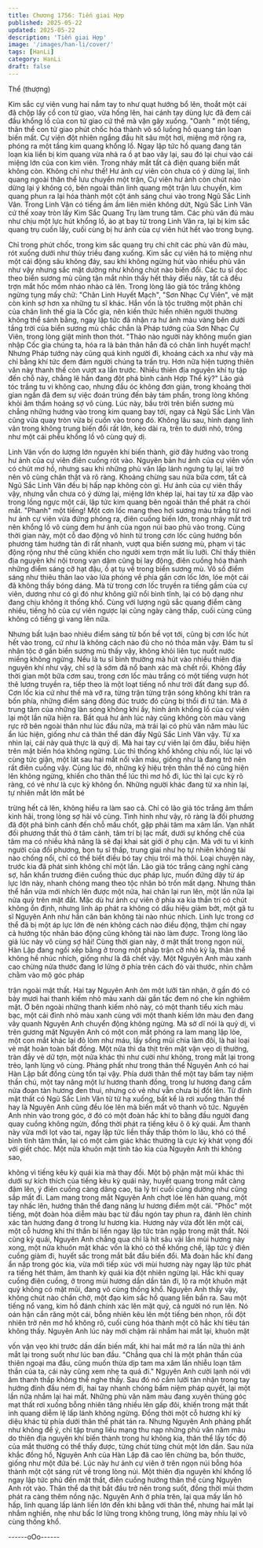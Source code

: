 ```yaml
---
title: Chương 1756: Tiến giai Hợp
published: 2025-05-22
updated: 2025-05-22
description: 'Tiến giai Hợp'
image: '/images/han-li/cover/'
tags: [HanLi]
category: HanLi
draft: false
---
```


Thể (thượng)

Kim sắc cự viên vung hai nắm tay to như quạt hướng bổ lên,
thoắt một cái đã chộp lấy cổ con tử giao, vừa hống lên, hai cánh
tay dùng lực đã đem cái đầu khổng lồ của con tử giao cứ thế mà
vặn gãy xuống.
"Oanh " một tiếng, thân thể con tử giao phút chốc hóa thành vô số
luồng hồ quang tán loạn biến mất.
Cự viên đột nhiên ngẩng đầu hít sâu một hơi, miệng mở rộng ra,
phóng ra một tầng kim quang khổng lồ.
Ngay lập tức hồ quang đang tán loạn kia liền bị kim quang vừa
nhả ra ồ ạt bao vây lại, sau đó lại chui vào cái miệng lớn của con
kim viên.
Trong nháy mắt tất cả điện quang biến mất không còn.
Không chỉ như thế!
Hư ảnh cự viên còn chưa có ý dừng lại, linh quang ngoài thân thể
lưu chuyển một trận, Cự viên hư ảnh còn chút nào dừng lại ý
không có, bên ngoài thân linh quang một trận lưu chuyển, kim
quang phun ra lại hóa thành một cột ánh sáng chui vào trong Ngũ
Sắc Linh Vân.
Trong Linh Vân có tiếng ầm ầm liên miên không dứt, Ngũ Sắc
Linh Vân cứ thế xoay tròn lấy Kim Sắc Quang Trụ làm trung tâm.
Các phù văn đủ màu như chịu một lực hút khổng lồ, ào ạt bay từ
trong Linh Vân ra, lại bị kim sắc quang trụ cuốn lấy, cuối cùng bị
hư ảnh của cự viên hút hết vào trong bụng.

Chỉ trong phút chốc, trong kim sắc quang trụ chi chít các phù văn
đủ màu, rót xuống dưới như thủy triều đang xuống.
Kim sắc cự viên há to miệng như một cái động sâu không đáy,
sau khi không ngừng hút vào nhiều phù văn như vậy nhưng sắc
mặt dường như không chút nào biến đổi.
Các tu sĩ dọc theo biển sương mù cũng tận mắt nhìn thấy hết
thảy điều này, tất cả đều trợn mắt hốc mồm nháo nhào cả lên.
Trong lòng lão giả tóc trắng không ngừng tụng mấy chữ: "Chân
Linh Huyết Mạch", "Sơn Nhạc Cự Viên", vẻ mặt còn kinh sợ hơn
xa những tu sĩ khác.
Hắn vốn là tộc trưởng một phân chi của chân linh thế gia là Cốc
gia, nên kiến thức hiển nhiên người thường không thể sánh bằng,
ngay lập tức đã nhận ra hư ảnh màu vàng bên dưới tầng trời của
biển sương mù chắc chắn là Pháp tướng của Sơn Nhạc Cự Viên,
trong lòng giật mình thon thót.
"Thảo nào người này không muốn gian nhập Cốc gia chúng ta,
hóa ra là bản thân hắn đã có chân linh huyết mạch! Nhưng Pháp
tướng này cũng quá kinh người đi, khoảng cách xa như vậy mà
chỉ bằng khí tức đem đám người chúng ta trấn trụ. Hơn nữa hiện
tượng thiên văn này thanh thế còn vượt xa lần trước. Nhiều thiên
địa nguyên khí tụ tập đến chỗ này, chẳng lẽ hắn đang đột phá
bình cảnh Hợp Thể kỳ?" Lão giả tóc trắng tu vi không cao, nhưng
đầu óc không đơn giản, trong khoảng thời gian ngắn đã đem sự
việc đoán trúng đến bảy tám phần, trong lòng không khỏi âm
thầm hoảng sợ vô cùng.
Lúc này, bầu trời trên biển sương mù chẳng những hướng vào
trong kim quang bay tới, ngay cả Ngũ Sắc Linh Vân cũng vừa
quay tròn vừa bị cuốn vào trong đó.
Không lâu sau, hình dạng linh vân trong không trung biến đổi rất
lớn, kéo dài ra, trên to dưới nhỏ, trông như một cái phễu khổng lồ
vô cùng quỷ dị.

Linh Vân vốn do lượng lớn nguyên khí biến thành, giờ đây hướng
vào trong hư ảnh của cự viên điên cuồng rót vào.
Nguyên bản hư ảnh của cự viên vốn có chút mơ hồ, nhưng sau
khi những phù văn lấp lánh ngưng tụ lại, lại trở nên vô cùng chân
thật và rõ ràng.
Khoảng chừng sau nửa bữa cơm, tất cả Ngũ Sắc Linh Vân đều bị
hấp nạp không còn gì.
Hư ảnh của cự viên thấy vậy, nhưng vẫn chưa có ý dừng lại,
miệng lớn khép lại, hai tay từ xa đập vào trong lồng ngực một cái,
lập tức kim quang bên ngoài thân thể phát ra chói mắt.
"Phanh" một tiếng!
Một cơn lốc mang theo hơi sương màu trắng từ nơi hư ảnh cự
viên vừa đứng phóng ra, điên cuồng biến lớn, trong nháy mắt trở
nên khổng lồ vô cùng đem hư ảnh của ngọn núi bao phủ vào
trong.
Cùng thời gian này, một cỗ dao động vô hình từ trong cơn lốc
cũng hướng bốn phương tám hướng tản đi rất nhanh, vượt qua
biển sương mù, phạm vi tác động rộng như thế cũng khiến cho
người xem trợn mắt líu lưỡi.
Chỉ thấy thiên địa nguyên khí nội trong vạn dặm cũng bị lay động,
điên cuồng hóa thành những điểm sáng cỡ hạt đậu, ồ ạt tụ về
trong biển sương mù.
Vô số điểm sáng như thiêu thân lao vào lửa phóng về phía gần
cơn lốc lớn, lóe một cái đã không thấy bóng dáng.
Mà từ trong cơn lốc truyền ra tiếng gầm của cự viên, dương như
có gì đó như không giữ nổi bình tĩnh, lại có bộ dạng như đang
chịu không ít thống khổ.
Cùng với lượng ngũ sắc quang điểm càng nhiều, tiếng hô của cự
viên ngược lại cũng ngày càng thấp, cuối cùng cũng không có
tiếng gì vang lên nữa.

Nhưng bất luận bao nhiêu điểm sáng từ bốn bề vọt tới, cũng bị
cơn lốc hút hết vào trong, cứ như là không cách nào đủ cho nó
thỏa mãn vậy.
Đám tu sĩ nhân tộc ở gần biển sương mù thấy vậy, không khỏi
liên tục nuốt nước miếng không ngừng.
Nếu là tu sĩ bình thường mà hút vào nhiều thiên địa nguyên khí
như vậy, chỉ sợ là sớm đã nổ banh xác mà chết rồi.
Không đầy thời gian một bữa cơm sau, trong cơn lốc màu trắng
có một tiếng vượn hót thê lương truyền ra, tiếp theo là một loạt
tiếng nổ như trời đất đang sụp đổ.
Cơn lốc kia cứ như thế mà vỡ ra, từng trận từng trận sóng không
khí tràn ra bốn phía, những điểm sáng đông đúc trước đó cũng bị
thổi đi tứ tán.
Mà ở trung tâm của những làn sóng không khí ấy, hình ảnh khổng
lồ của cự viên lại một lần nữa hiện ra.
Bất quá hư ảnh lúc này cũng không còn màu vàng rực rỡ bên
ngoài thân như lúc đầu nữa, mà trái lại có phù văn năm màu lúc
ẩn lúc hiện, giống như cả thân thể dán đầy Ngũ Sắc Linh Văn vậy.
Từ xa nhìn lại, cái này quả thực là quỷ dị.
Mà hai tay cự viên lại ôm đầu, biểu hiện trên mặt biến hóa không
ngừng.
Lúc thì thống khổ không chịu nổi, lúc lại vô cùng tức giận, một lát
sau hai mắt nổi vằn máu, giống như là đang trở nên rất điên
cuồng vậy.
Cùng lúc đó, những kỹ hiệu trên thân thể nó cũng hiện lên không
ngừng, khiến cho thân thể lúc thì mơ hồ đi, lúc thì lại cực kỳ rõ
ràng, có vẻ như là cực kỳ không ổn.
Những người khác đang từ xa nhìn lại, tự nhiên mắt lớn mắt bé

trừng hết cả lên, không hiểu ra làm sao cả.
Chỉ có lão giả tóc trắng âm thầm kinh hãi, trong lòng sợ hãi vô
cùng.
Tình hình như vậy, rõ ràng là đối phương đã đột phá bình cảnh
đến chỗ mấu chốt, gặp phải tâm ma xâm lấn.
Vạn nhất đối phương thất thủ ở tâm cảnh, tâm trí bị lạc mất, dưới
sự khống chế của tâm ma có nhiều khả năng là sẽ đại khai sát
giới ở phụ cận.
Mà với tu vi kinh người của đối phương, bọn tu sĩ thấp, trung giai
như họ tự nhiên không tài nào chống nổi, chỉ có thể biết điều bó
tay chịu trói mà thôi.
Loại chuyện này, trước kia đã phát sinh không chỉ một lần.
Lão giả tóc trắng càng nghĩ càng sợ, hắn khẩn trương điên cuồng
thúc dục pháp lực, muốn đứng dậy từ áp lực lớn này, nhanh
chóng mang theo tộc nhân bỏ trốn mất dạng.
Nhưng thân thể hắn vừa mới nhích lên được một nửa, hai chân
lại run lên, một lần nữa lại nửa quỳ trên mặt đất.
Mặc dù hư ảnh cự viên ở phía xa kia thần trí có chút không ổn
định, nhưng linh áp phát ra không có dấu hiệu giảm bớt, một gã tu
sĩ Nguyên Anh như hắn căn bản không tài nào nhúc nhích. Linh
lực trong cơ thể đã bị một áp lực lớn đè nén không cách nào điều
động, thậm chí ngay cả hướng tộc nhân báo động cũng không tài
nào làm được.
Trong lòng lão giả lúc này vô cùng sợ hãi!
Cùng thời gian này, ở mật thất trong ngọn núi, Hàn Lập đang ngồi
xếp bằng ở trong một pháp trận cỡ nhỏ kỳ lạ, thân thể không hề
nhúc nhích, giống như là đã chết vậy.
Một Nguyên Anh màu xanh cao chừng nửa thước đang lơ lửng ở
phía trên cách đó vài thước, nhìn chằm chằm vào mộ góc pháp

trận ngoài mật thất.
Hai tay Nguyên Anh ôm một lưỡi tàn nhận, ở gần đó có bảy mươi
hai thanh kiếm nhỏ màu xanh dài gần tấc đem nó che kín nghiêm
mật.
Ở bên ngoài những thanh kiếm nhỏ này, có một thanh tiểu xích
màu bạc, một cái đỉnh nhỏ màu xanh cùng với một thanh kiếm lớn
màu đen đang vây quanh Nguyên Anh chuyển động không
ngừng.
Mà sở dĩ nói là quỷ dị, vì trên gương mặt Nguyên Anh có một con
mắt phóng ra lam mang lập lòe, một con mắt khác lại đỏ lòm như
máu, lấy sống mũi chia làm đôi, là hai loại vẻ mặt hoàn toàn bất
đồng.
Một nửa thì da thịt trên mặt vặn vẹo dị thường, tràn đầy vẻ dữ
tợn, một nửa khác thì như cười như không, trong mắt lại trong
trẻo, lạnh lùng vô cùng.
Phảng phất như trong thân thể Nguyên Anh có hai Hàn Lập bất
đồng cùng tồn tại vậy.
Phía dưới thân thể một tay bấm tay niệm thần chú, một tay nâng
một lư hương thanh đồng, trong lư hương đang cắm nửa đoạn
tàn hương đen thui, nhưng có vẻ như vẫn chưa bị đốt lên.
Từ đỉnh mật thất có Ngũ Sắc Linh Văn từ từ hạ xuống, bất kể là
rơi xuống thân thể hay là Nguyên Anh cũng đều lóe lên mà biến
mất vô thanh vô tức.
Nguyên Anh nhìn vào trong góc, ở đó có một đoàn hắc khí to
bằng đầu người đang quay cuồng không ngừn, đồng thời phát ra
tiếng kêu ô ô kỳ quái.
Âm thanh này vừa mới lọt vào tai, ngay lập tức liền thấy thấp
thỏm lo lâu, khó có thể bình tĩnh tâm thần, lại có một cảm giác
khác thường là cực kỳ khát vọng đối với giết chóc.
Một nửa khuôn mặt tỉnh táo kia của Nguyên Anh thì không sao,

không vì tiếng kêu kỳ quái kia mà thay đổi.
Một bộ phận mặt mũi khác thì dưới sự kích thích của tiếng kêu kỳ
quái này, huyết quang trong mắt càng đậm lên, ý điên cuồng càng
dâng cao, tia lý trí cuối cùng dường như cũng sắp mất đi.
Lam mang trong mắt Nguyên Anh chợt lóe lên hàn quang, một tay
nhấc lên, hướng thân thể đang nâng lư hương điểm một cái.
"Phốc" một tiếng, một đoàn hỏa diễm màu bạc từ đầu ngón tay
phun ra, đánh lên chính xác tàn hương đang ở trong lư hương
kia.
Hương này vừa đốt lên một cái, một cỗ hương khí thí thần bí liền
ngay lập tức tràn ngập trong mật thất.
Nói cũng kỳ quái, Nguyên Anh chẳng qua chỉ là hít sâu vài lần mùi
hương này xong, một nửa khuôn mặt khác vốn là khó có thể
khống chế, lập tức ý điên cuồng giảm đi, huyết sắc trong mắt bắt
đầu biến đổi.
Mà đoàn hắc khí đang ẩn nấp trong góc kia, vừa mới tiếp xúc với
mùi hương này ngay lập tức phát ra tiếng hét thảm, âm thanh kỳ
quái kia đột nhiên ngừng lại.
Hắc khi quay cuồng điên cuồng, ở trong mùi hương dần dần tản
đi, lộ ra một khuôn mặt quỷ không có mặt mũi, đang vô cùng
thống khổ.
Nguyên Anh thấy vậy, không chút nào chần chờ, một đạo kim sắc
hồ quang liền bắn ra.
Sau một tiếng nổ vang, kim hồ đánh chính xác lên mặt quỷ, cả
người nó run lên.
Nó oán hận cắn răng một cái, bỗng nhiên kêu lên một tiếng bén
nhọn, rồi đột nhiên trở nên mơ hồ không rõ, cuối cùng hóa thành
một cõ hắc khí tiêu tán không thấy.
Nguyên Anh lúc này mới chậm rãi nhắm hai mắt lại, khuôn mặt

vốn vặn vẹo khi trước dần dần biến mất, khi hai mắt mở ra lần
nữa thì ánh mắt lại trong suốt như lúc ban đầu.
"Chẳng qua chỉ là một phân thần của thiên ngoại ma đầu, cũng
muốn thừa dịp tam ma xâm lấn nhiễu loạn tâm thần của ta, cái
này cũng xem nhẹ ta quá đi." Nguyên Anh cười lạnh nói với âm
thanh thấp không thể nghe thấy.
Sau đó nó cầm lưỡi tàn nhận trong tay hướng đỉnh đầu ném đi,
hai tay nhanh chóng bấm niệm pháp quyết, lại một lần nữa nhắm
lại hai mắt.
Những phù văn năm màu đang xuyên thủng góc mạt thất rơi
xuống bỗng nhiên tăng nhiều lên gấp đôi, khiến trong mật thất inh
quang diễm lệ lấp lánh không ngừng.
Đồng thời một cỗ hương khí kỳ diệu khác từ phía dưới thân thể
phát tán ra.
Nhưng Nguyên Anh phảng phất như không để ý, chỉ tập trung liều
mạng thu nạp những phù văn năm màu do thiên địa nguyên khí
biến thành trong hư không kia, thân thể lấy tốc độ của mắt
thường có thể thấy được, từng chút từng chút một lớn dần.
Sau nửa khắc đồng hồ, Nguyên Anh của Hàn Lập đã cao lên
chừng ba, bốn thước, giống như một đứa bé.
Lúc này hư ảnh cự viên ở trên ngọn núi bỗng hóa thành một cột
sáng rút về trong lòng núi.
Một thiên địa nguyên khí khổng lồ ngay lập tức phủ đến mật thất,
điên cuồng hướng thân thể cùng Nguyên Anh rót vào.
Thân thể da thịt bắt đầu trở nên trong suốt, đồng thời mùi thơm
phát ra càng thêm nồng nặc.
Nguyên Anh ở phía trên, lại qua mấy lần hô hấp, linh quang lấp
lánh liền lớn đến khi bằng với thân thể, nhưng hai mắt lại nhắm
nghiền, nhẹ như bấc lơ lửng trong không trung, lông mày nhíu lại
vô cùng thống khổ.

------oOo------
